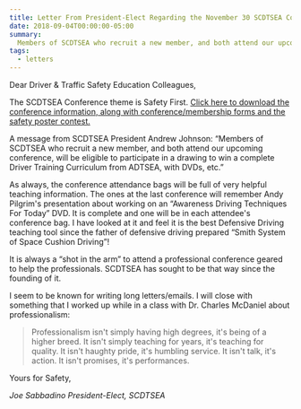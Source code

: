 ```yaml
---
title: Letter From President-Elect Regarding the November 30 SCDTSEA Conference
date: 2018-09-04T00:00:00-05:00
summary:
  Members of SCDTSEA who recruit a new member, and both attend our upcoming conference, will be eligible to participate in a drawing to win a complete...
tags:
  - letters
---
```

Dear Driver &amp; Traffic Safety Education Colleagues,

The SCDTSEA Conference theme is Safety First. [Click here to download the conference information, along with conference/membership forms and the safety poster contest.](/static/img/pdf/2018_conference_details.pdf)

A message from SCDTSEA President Andrew Johnson:
&ldquo;Members of SCDTSEA who recruit a new member, and both attend our upcoming conference, will be eligible to participate in a drawing to win a complete Driver Training Curriculum from ADTSEA, with DVDs, etc.&rdquo;

As always, the conference attendance bags will be full of very helpful teaching information. The ones at the last conference will remember Andy Pilgrim's presentation about working on an &ldquo;Awareness Driving Techniques For Today&rdquo; DVD. It is complete and one will be in each attendee's conference bag. I have looked at it and feel it is the best Defensive Driving teaching tool since the father of defensive driving prepared &ldquo;Smith System of Space Cushion Driving&rdquo;!

It is always a &ldquo;shot in the arm&rdquo; to attend a professional conference geared to help the professionals. SCDTSEA has sought to be that way since the founding of it.

I seem to be known for writing long letters/emails. I will close with something that I worked up while in a class with Dr. Charles McDaniel about professionalism:

> Professionalism isn't simply having high degrees, it's being of a higher breed. It isn't simply teaching for years, it's teaching for quality. It isn't haughty pride, it's humbling service. It isn't talk, it's action. It isn't promises, it's performances.

Yours for Safety,

*Joe Sabbadino*
*President-Elect, SCDTSEA*
